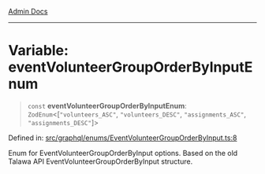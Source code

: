 [Admin Docs](/)

***

# Variable: eventVolunteerGroupOrderByInputEnum

> `const` **eventVolunteerGroupOrderByInputEnum**: `ZodEnum`\<\[`"volunteers_ASC"`, `"volunteers_DESC"`, `"assignments_ASC"`, `"assignments_DESC"`\]\>

Defined in: [src/graphql/enums/EventVolunteerGroupOrderByInput.ts:8](https://github.com/Sourya07/talawa-api/blob/aac5f782223414da32542752c1be099f0b872196/src/graphql/enums/EventVolunteerGroupOrderByInput.ts#L8)

Enum for EventVolunteerGroupOrderByInput options.
Based on the old Talawa API EventVolunteerGroupOrderByInput structure.
